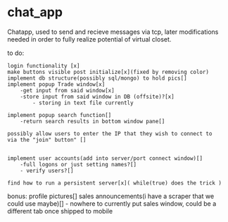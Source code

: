 # chat_app

Chatapp, used to send and recieve messages via tcp, later modifications
needed in order to fully realize potential of virtual closet.

to do:

	login functionality [x]
	make buttons visible post initialize[x](fixed by removing color)
	implement db structure(possibly sql/mongo) to hold pics[]
	implement popup Trade window[x]
		-get input from said window[x]
		-store input from said window in DB (offsite)?[x]
			- storing in text file currently

	implement popup search function[]
		-return search results in bottom window pane[]

	possibly allow users to enter the IP that they wish to connect to
	via the "join" button" []

	
	implement user accounts(add into server/port connect window)[]
		-full logons or just setting names?[]
		- verify users?[]
		
	find how to run a persistent server[x]( while(true) does the trick )
	
bonus:
	profile pictures[]
	sales announcements(i have a scraper that we could use maybe)[]
		- nowhere to currently put sales window, could be a different
		tab once shipped to mobile
